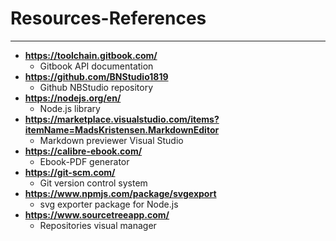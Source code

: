 # Resources-References

---

* __https://toolchain.gitbook.com/__ 
	* Gitbook API documentation
* __https://github.com/BNStudio1819__
	* Github NBStudio repository
* __https://nodejs.org/en/__
	* Node.js library 
* __https://marketplace.visualstudio.com/items?itemName=MadsKristensen.MarkdownEditor__ 
	* Markdown previewer Visual Studio
* __https://calibre-ebook.com/__
	* Ebook-PDF generator
* __https://git-scm.com/__
	* Git version control system
* __https://www.npmjs.com/package/svgexport__
	* svg exporter package for Node.js
* __https://www.sourcetreeapp.com/__
	* Repositories visual manager